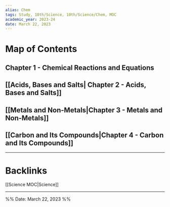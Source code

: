 ```yaml
---
alias: Chem
tags: Study, 10th/Science, 10th/Science/Chem, MOC
academic_year: 2023-24
date: March 22, 2023
---
```

# Map of Contents

##  Chapter 1 - Chemical Reactions and Equations
## [[Acids, Bases and Salts| Chapter 2 - Acids, Bases and Salts]]
## [[Metals and Non-Metals|Chapter 3 - Metals and Non-Metals]]
## [[Carbon and Its Compounds|Chapter 4 - Carbon and Its Compounds]]

---

# Backlinks

[[Science MOC|Science]]

---
%%
Date: March 22, 2023
%%
